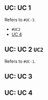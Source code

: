 ## UC: UC 1

Refers to `#UC-3`.

- `#UC2`
- [UC 4](#UC-4)

## UC: UC 2 `UC2`

Refers to `#UC-1`.

## UC: UC 3

## UC: UC 4
